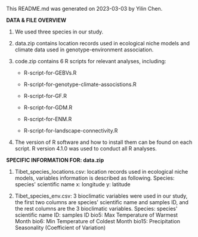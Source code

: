 This README.md was generated on 2023-03-03 by Yilin Chen.

**DATA & FILE OVERVIEW**

1. We used three species in our study.

2. data.zip contains location records used in ecological niche models and climate data used in genotype-environment association.

3. code.zip contains 6 R scripts for relevant analyses, including:

   - R-script-for-GEBVs.R

   - R-script-for-genotype-climate-associstions.R

   - R-script-for-GF.R

   - R-script-for-GDM.R

   - R-script-for-ENM.R

   - R-script-for-landscape-connectivity.R

4. The version of R software and how to install them can be found on each script. R version 4.1.0 was used to conduct all R analyses.

**SPECIFIC INFORMATION FOR: data.zip**

1. Tibet_species_locations.csv: location records used in ecological niche models, variables information is described as following.
	Species: species' scientific name
	x: longitude
	y: latitude

2. Tibet_species_env.csv: 3 bioclimatic variables were used in our study, the first two columns are species' scientific name and samples ID, and the rest columns are the 3 bioclimatic variables.
	Species: species' scientific name
	ID: samples ID
	bio5: Max Temperature of Warmest Month
	bio6: Min Temperature of Coldest Month
	bio15: Precipitation Seasonality (Coefficient of Variation)